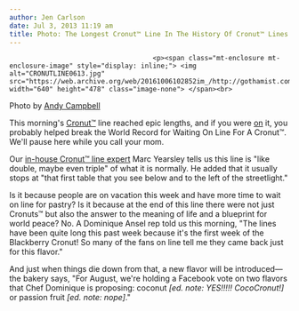 ```yaml
---
author: Jen Carlson
date: Jul 3, 2013 11:19 am
title: Photo: The Longest Cronut™ Line In The History Of Cronut™ Lines
---
```


	
										<p><span class="mt-enclosure mt-enclosure-image" style="display: inline;"> <img alt="CRONUTLINE0613.jpg" src="https://web.archive.org/web/20161006102852im_/http://gothamist.com/attachments/arts_jen/CRONUTLINE0613.jpg" width="640" height="478" class="image-none"> </span><br>
<span class="photo_caption">Photo by <a href="https://web.archive.org/web/20161006102852/https://twitter.com/AndyBCampbell/status/352393845000007680">Andy Campbell</a></span></p>

<p>This morning&apos;s <a href="https://web.archive.org/web/20161006102852/http://gothamist.com/tags/cronut">Cronut&#x2122;</a> line reached epic lengths, and if you were <a href="https://web.archive.org/web/20161006102852/http://gothamist.com/2012/11/06/how_to_wait_on_line.php">on</a> it, you probably helped break the World Record for Waiting On Line For A Cronut&#x2122;. We&apos;ll pause here while you call your mom.</p>

<p>Our <a href="https://web.archive.org/web/20161006102852/http://gothamist.com/2013/06/26/i_waited_on_line_for_cronuts_and_ha.php">in-house Cronut&#x2122; line expert</a> Marc Yearsley tells us this line is &quot;like double, maybe even triple&quot; of what it is normally. He added that it usually stops at &quot;that first table that you see below and to the left of the streetlight.&quot;</p>

<p>Is it because people are on vacation this week and have more time to wait on line for pastry? Is it because at the end of this line there were not just Cronuts&#x2122; but also the answer to the meaning of life and a blueprint for world peace? No. A Dominique Ansel rep told us this morning, &quot;The lines have been quite long this past week because it&apos;s the first week of the Blackberry Cronut! So many of the fans on line tell me they came back just for this flavor.&quot; </p>

<p>And just when things die down from that, a new flavor will be introduced&#x2014;the bakery says, &quot;For August, we&apos;re holding a Facebook vote on two flavors that Chef Dominique is proposing: coconut<em> [ed. note: YES!!!!! CocoCronut!] </em>or passion fruit <em>[ed. note: nope]</em>.&quot;</p>					
										
									
				